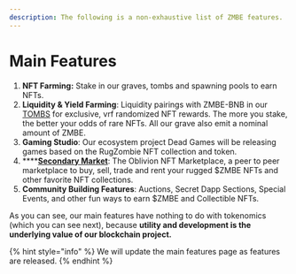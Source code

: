 ```yaml
---
description: The following is a non-exhaustive list of ZMBE features.
---
```


# Main Features

1. **NFT Farming:** Stake in our graves, tombs and spawning pools to earn NFTs.
2. **Liquidity & Yield Farming**: Liquidity pairings with ZMBE-BNB in our [TOMBS](tombs.md) for exclusive, vrf randomized NFT rewards. The more you stake, the better your odds of rare NFTs. All our grave also emit a nominal amount of ZMBE.
3. **Gaming Studio**: Our ecosystem project Dead Games will be releasing games based on the RugZombie NFT collection and token. &#x20;
4. ****[**Secondary Market**](../nft-marketplace-+-gamefi-services/oblivion-nft-marketplace/): The Oblivion NFT Marketplace, a peer to peer marketplace to buy, sell, trade and rent your rugged $ZMBE NFTs and other favorite NFT collections.
5. **Community Building Features**: Auctions, Secret Dapp Sections, Special Events, and other fun ways to earn $ZMBE and Collectible NFTs.&#x20;

As you can see, our main features have nothing to do with tokenomics (which you can see next), because **utility and development is the underlying value of our blockchain project.**&#x20;

{% hint style="info" %}
We will update the main features page as features are released.
{% endhint %}
